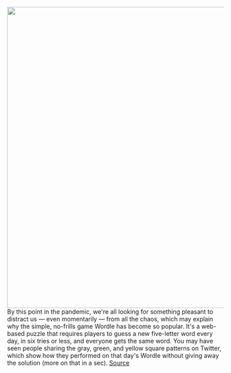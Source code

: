 <img src='https://cdn.vox-cdn.com/thumbor/wvjXuctVS8LyN_jXGVjR_F2zJOU=/0x0:4000x2667/1200x800/filters:focal(1680x1014:2320x1654)/cdn.vox-cdn.com/uploads/chorus_image/image/70413558/1237669899.0.jpg' width='700px' /><br/>
By this point in the pandemic, we're all looking for something pleasant to distract us — even momentarily — from all the chaos, which may explain why the simple, no-frills game Wordle has become so popular. It's a web-based puzzle that requires players to guess a new five-letter word every day, in six tries or less, and everyone gets the same word. You may have seen people sharing the gray, green, and yellow square patterns on Twitter, which show how they performed on that day's Wordle without giving away the solution (more on that in a sec).
<a href='https://www.theverge.com/22892044/wordle-free-game-online-how-to-puzzle'> Source <a/>